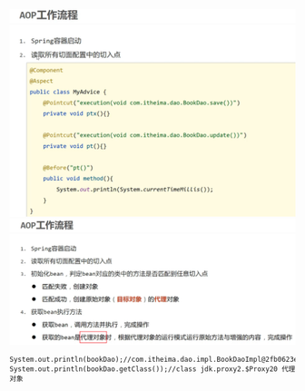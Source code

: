 ![alt text](<assets/31. AOP工作流程/image.png>)
![alt text](<assets/31. AOP工作流程/image-1.png>)
```
System.out.println(bookDao);//com.itheima.dao.impl.BookDaoImpl@2fb0623e
System.out.println(bookDao.getClass());//class jdk.proxy2.$Proxy20 代理对象
```

